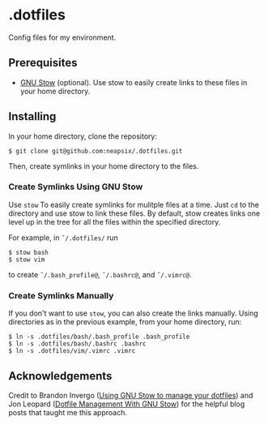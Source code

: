 # .dotfiles

Config files for my environment.

## Prerequisites
* [GNU Stow](https://www.gnu.org/software/stow/) (optional). Use stow to easily create links to these files in your home directory.

## Installing
In your home directory, clone the repository:
```
$ git clone git@github.com:neapsix/.dotfiles.git
```

Then, create symlinks in your home directory to the files.

### Create Symlinks Using GNU Stow
Use `stow` To easily create symlinks for mulitple files at a time. Just `cd` to the directory and use stow to link these files. By default, stow creates links one level up in the tree for all the files within the specified directory.

For example, in `˜/.dotfiles/` run

```
$ stow bash
$ stow vim
```

to create `˜/.bash_profile@`, `˜/.bashrc@`, and `˜/.vimrc@`.

### Create Symlinks Manually

If you don't want to use `stow`, you can also create the links manually. Using directories as in the previous example, from your home directory, run:

```
$ ln -s .dotfiles/bash/.bash_profile .bash_profile
$ ln -s .dotfiles/bash/.bashrc .bashrc
$ ln -s .dotfiles/vim/.vimrc .vimrc
``` 

## Acknowledgements
Credit to Brandon Invergo ([Using GNU Stow to manage your dotfiles](http://brandon.invergo.net/news/2012-05-26-using-gnu-stow-to-manage-your-dotfiles.html))  and Jon Leopard ([Dotfile Management With GNU Stow](https://jonleopard.com/blog/dotfile-management-with-gnu-stow/)) for the helpful blog posts that taught me this approach.
